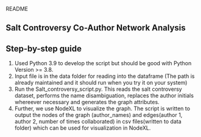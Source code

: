 README

## Salt Controversy Co-Author Network Analysis

## Step-by-step guide

1. Used Python 3.9 to develop the script but should be good with Python Version >= 3.8.
2. Input file is in the data folder for reading into the dataframe (The path is already maintained and it should run when you try it on your system)
3. Run the Salt_controversy_script.py. This reads the salt controversy dataset, performs the name disambiguation, replaces the author initials whereever necessary and generates the graph attributes. 
4. Further, we use NodeXL to visualize the graph. The script is written to output the nodes of the graph (author_names) and edges(author 1, author 2, number of times collaborated) in csv files(written to data folder) which can be used for visualization in NodeXL.
